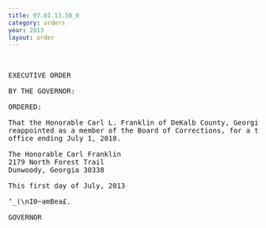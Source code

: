 ```yaml
---
title: 07.01.13.50_0
category: orders
year: 2013
layout: order
---
```


<pre> 

EXECUTIVE ORDER

BY THE GOVERNOR:

ORDERED:

That the Honorable Carl L. Franklin of DeKalb County, Georgia, is
reappointed as a member of the Board of Corrections, for a term of
office ending July 1, 2018.

The Honorable Carl Franklin
2179 North Forest Trail
Dunwoody, Georgia 30338

This first day of July, 2013

‘_(\nI0~amBea£.

GOVERNOR

</pre>
